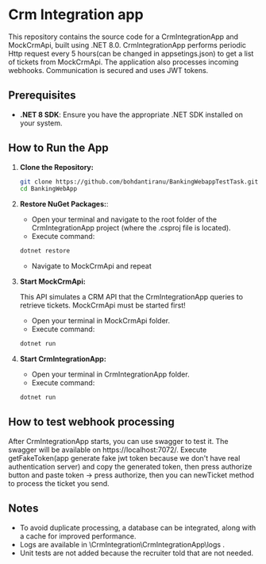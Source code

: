 # Crm Integration app

This repository contains the source code for a CrmIntegrationApp and MockCrmApi, built using .NET 8.0. CrmIntegrationApp performs periodic
Http request every 5 hours(can be changed in appsetings.json) to get a list of tickets from MockCrmApi. The application also processes incoming webhooks. Communication is secured and uses JWT tokens. 

## Prerequisites

* **.NET 8 SDK**: Ensure you have the appropriate .NET SDK installed on your system. 

## How to Run the App

1.  **Clone the Repository:**

    ```bash
    git clone https://github.com/bohdantiranu/BankingWebappTestTask.git
    cd BankingWebApp
    ```

2.  **Restore NuGet Packages:**:

    * Open your terminal and navigate to the root folder of the CrmIntegrationApp project (where the .csproj file is located).
    * Execute command: 
    
    ```bash
    dotnet restore
    ```
    
    * Navigate to MockCrmApi and repeat
    

3.  **Start MockCrmApi:**

    This API simulates a CRM API that the CrmIntegrationApp queries to retrieve tickets. MockCrmApi must be started first! 
    * Open your terminal in MockCrmApi folder.
    * Execute command: 
    
    ```bash
    dotnet run
    ```

4.  **Start CrmIntegrationApp:**

    * Open your terminal in CrmIntegrationApp folder.
    * Execute command: 
    
    ```bash
    dotnet run
    ```

## How to test webhook processing

After CrmIntegrationApp starts, you can use swagger to test it. The swagger will be available on https://localhost:7072/.
Execute getFakeToken(app generate fake jwt token because we don't have real authentication server) and copy the generated token, then press authorize button and paste token -> press authorize, then you can newTicket method to process the ticket you send.

## Notes
* To avoid duplicate processing, a database can be integrated, along with a cache for improved performance.
* Logs are available in \CrmIntegration\CrmIntegrationApp\logs .
* Unit tests are not added because the recruiter told that are not needed.